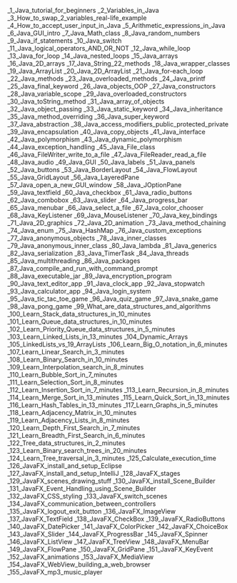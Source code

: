 _1_Java_tutorial_for_beginners
_2_Variables_in_Java
_3_How_to_swap_2_variables_real-life_example
_4_How_to_accept_user_input_in_Java
_5_Arithmetic_expressions_in_Java
_6_Java_GUI_intro
_7_Java_Math_class
_8_Java_random_numbers
_9_Java_if_statements
_10_Java_switch
_11_Java_logical_operators_AND_OR_NOT
_12_Java_while_loop
_13_Java_for_loop
_14_Java_nested_loops
_15_Java_arrays
_16_Java_2D_arrays
_17_Java_String_22_methods
_18_Java_wrapper_classes
_19_Java_ArrayList
_20_Java_2D_ArrayList
_21_Java_for-each_loop
_22_Java_methods
_23_Java_overloaded_methods
_24_Java_printf
_25_Java_final_keyword
_26_Java_objects_OOP
_27_Java_constructors
_28_Java_variable_scope
_29_Java_overloaded_constructors
_30_Java_toString_method
_31_Java_array_of_objects
_32_Java_object_passing
_33_Java_static_keyword
_34_Java_inheritance
_35_Java_method_overriding
_36_Java_super_keyword
_37_Java_abstraction
_38_Java_access_modifiers_public_protected_private
_39_Java_encapsulation
_40_Java_copy_objects
_41_Java_interface
_42_Java_polymorphism
_43_Java_dynamic_polymorphism
_44_Java_exception_handling
_45_Java_File_class
_46_Java_FileWriter_write_to_a_file
_47_Java_FileReader_read_a_file
_48_Java_audio
_49_Java_GUI
_50_Java_labels
_51_Java_panels
_52_Java_buttons
_53_Java_BorderLayout
_54_Java_FlowLayout
_55_Java_GridLayout
_56_Java_LayeredPane
_57_Java_open_a_new_GUI_window
_58_Java_JOptionPane
_59_Java_textfield
_60_Java_checkbox
_61_Java_radio_buttons
_62_Java_combobox
_63_Java_slider
_64_Java_progress_bar
_65_Java_menubar
_66_Java_select_a_file
_67_Java_color_chooser
_68_Java_KeyListener
_69_Java_MouseListener
_70_Java_key_bindings
_71_Java_2D_graphics
_72_Java_2D_animation
_73_Java_method_chaining
_74_Java_enum
_75_Java_HashMap
_76_Java_custom_exceptions
_77_Java_anonymous_objects
_78_Java_inner_classes
_79_Java_anonymous_inner_class
_80_Java_lambda
_81_Java_generics
_82_Java_serialization
_83_Java_TimerTask
_84_Java_threads
_85_Java_multithreading
_86_Java_packages
_87_Java_compile_and_run_with_command_prompt
_88_Java_executable_jar
_89_Java_encryption_program
_90_Java_text_editor_app
_91_Java_clock_app
_92_Java_stopwatch
_93_Java_calculator_app
_94_Java_login_system
_95_Java_tic_tac_toe_game
_96_Java_quiz_game
_97_Java_snake_game
_98_Java_pong_game
_99_What_are_data_structures_and_algorithms
_100_Learn_Stack_data_structures_in_10_minutes
_101_Learn_Queue_data_structures_in_10_minutes
_102_Learn_Priority_Queue_data_structures_in_5_minutes
_103_Learn_Linked_Lists_in_13_minutes
_104_Dynamic_Arrays
_105_LinkedLists_vs_19_ArrayLists
_106_Learn_Big_O_notation_in_6_minutes
_107_Learn_Linear_Search_in_3_minutes
_108_Learn_Binary_Search_in_10_minutes
_109_Learn_Interpolation_search_in_8_minutes
_110_Learn_Bubble_Sort_in_7_minutes
_111_Learn_Selection_Sort_in_8_minutes
_112_Learn_Insertion_Sort_in_7_minutes
_113_Learn_Recursion_in_8_minutes
_114_Learn_Merge_Sort_in_13_minutes
_115_Learn_Quick_Sort_in_13_minutes
_116_Learn_Hash_Tables_in_13_minutes
_117_Learn_Graphs_in_5_minutes
_118_Learn_Adjacency_Matrix_in_10_minutes
_119_Learn_Adjacency_Lists_in_8_minutes
_120_Learn_Depth_First_Search_in_7_minutes
_121_Learn_Breadth_First_Search_in_6_minutes
_122_Tree_data_structures_in_2_minutes
_123_Learn_Binary_search_trees_in_20_minutes
_124_Learn_Tree_traversal_in_3_minutes
_125_Calculate_execution_time
_126_JavaFX_install_and_setup_Eclipse
_127_JavaFX_install_and_setup_IntelliJ
_128_JavaFX_stages
_129_JavaFX_scenes_drawing_stuff
_130_JavaFX_install_Scene_Builder
_131_JavaFX_Event_Handling_using_Scene_Builder
_132_JavaFX_CSS_styling
_133_JavaFX_switch_scenes
_134_JavaFX_communication_between_controllers
_135_JavaFX_logout_exit_button
_136_JavaFX_ImageView
_137_JavaFX_TextField
_138_JavaFX_CheckBox
_139_JavaFX_RadioButtons
_140_JavaFX_DatePicker
_141_JavaFX_ColorPicker
_142_JavaFX_ChoiceBox
_143_JavaFX_Slider
_144_JavaFX_ProgressBar
_145_JavaFX_Spinner
_146_JavaFX_ListView
_147_JavaFX_TreeView
_148_JavaFX_MenuBar
_149_JavaFX_FlowPane
_150_JavaFX_GridPane
_151_JavaFX_KeyEvent
_152_JavaFX_animations
_153_JavaFX_MediaView
_154_JavaFX_WebView_building_a_web_browser
_155_JavaFX_mp3_music_player